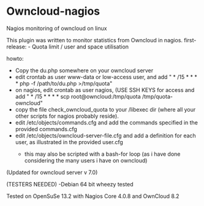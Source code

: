 Owncloud-nagios
===============
Nagios monitoring of owncloud on linux

This plugin was written to monitor statistics from Owncloud in nagios.
first-release:
	- Quota limit / user and space utilisation

howto:

- Copy the du.php somewhere on your owncloud server
- edit crontab as user www-data or low-access user, and add " * /15  *  *  *  *  php -f /path/to/du.php >/tmp/quota"
- on nagios, edit crontab as user nagios, (USE SSH KEYS for access and add " * /15 * * * * scp root@owncloud:/tmp/quota /tmp/quota-owncloud"
- copy the file check_owncloud_quota to your <nagios>/libexec dir (where all your other scripts for nagios probably reside).
- edit <nagios>/etc/objects/commands.cfg and add the commands specified in the provided commands.cfg
- edit <nagios>/etc/objects/owncloud-server-file.cfg and add a definition for each user, as illustrated in the provided user.cfg
  -	this may also be scripted with a bash-for loop (as i have done considering the many users i have on owncloud)


(Updated for owncloud server v 7.0)



(TESTERS NEEDED)
-Debian 64 bit wheezy tested

Tested on OpenSuSe 13.2 with Nagios Core 4.0.8 and OwnCloud 8.2

